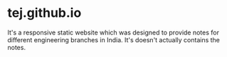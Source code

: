 # tej.github.io
It's a responsive static website which was designed to provide notes for different engineering branches in India.
It's doesn't actually contains the notes.
